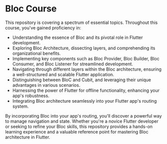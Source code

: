 # Bloc Course
This repository is covering a spectrum of essential topics. Throughout this course, you've gained proficiency in:

* Understanding the essence of Bloc and its pivotal role in Flutter development.
* Exploring Bloc Architecture, dissecting layers, and comprehending its organizational benefits.
* Implementing key components such as Bloc Provider, Bloc Builder, Bloc Consumer, and Bloc Listener for streamlined development.
* Navigating through different layers within the Bloc architecture, ensuring a well-structured and scalable Flutter application.
* Distinguishing between BloC and Cubit, and leveraging their unique advantages in various scenarios.
* Harnessing the power of Flutter for offline functionality, enhancing your app's robustness.
* Integrating Bloc architecture seamlessly into your Flutter app's routing system.

By incorporating Bloc into your app's routing, you'll discover a powerful way to manage navigation and state. Whether you're a novice Flutter developer or seeking to refine your Bloc skills, this repository provides a hands-on learning experience and a valuable reference point for mastering Bloc architecture in Flutter.
